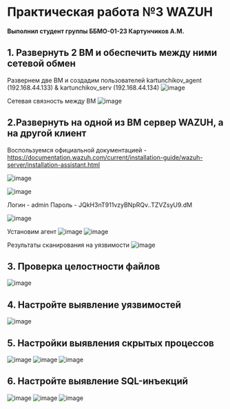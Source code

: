 # Практическая работа №3 WAZUH

**Выполнил студент группы ББМО-01-23 Картунчиков А.М.**

## 1. Развернуть 2 ВМ и обеспечить между ними сетевой обмен

Развернем две ВМ и создадим пользователей kartunchikov_agent (192.168.44.133) & kartunchikov_serv (192.168.44.134)
![image](https://github.com/user-attachments/assets/2a91c5cb-d10e-4968-8c1e-bdff5ebefe9b)



Сетевая связность между ВМ
![image](https://github.com/user-attachments/assets/3328e78f-c1c8-4430-bd85-ae6a20942c2a)



## 2.Развернуть на одной из ВМ сервер WAZUH, а на другой клиент

Воспользуемся официальной документацией - https://documentation.wazuh.com/current/installation-guide/wazuh-server/installation-assistant.html

![image](https://github.com/user-attachments/assets/9523f24a-78e2-4f84-aac7-ab8b23321bd2)

![image](https://github.com/user-attachments/assets/ced5fcce-343f-48e7-84a5-7a41ad99d01e)

Логин - admin
Пароль - JQkH3nT911vzyBNpRQv..TZVZsyU9.dM

![image](https://github.com/user-attachments/assets/3e7a5649-54ec-4603-b888-84eb88a71792)

Установим агент 
![image](https://github.com/user-attachments/assets/16a2324b-1992-4c36-9899-04933ef76a93)
![image](https://github.com/user-attachments/assets/50019343-ccbd-48f1-8a24-fb5ddaa616e9)

Результаты сканирования на уязвимости 
![image](https://github.com/user-attachments/assets/49c3bca4-020d-4172-9a74-38298980d178)

## 3. Проверка целостности файлов
![image](https://github.com/user-attachments/assets/6f1ddaf5-95c1-4bd6-bd06-bb773b5fc603)

## 4. Настройте выявление уязвимостей
![image](https://github.com/user-attachments/assets/30da595c-bbcd-4413-bd27-c4f5c7e1c7ec)

## 5. Настройки выявления скрытых процессов
![image](https://github.com/user-attachments/assets/5b9ae691-b196-4989-8f1d-a60df7d8d0a4)
![image](https://github.com/user-attachments/assets/77f28aeb-2ff9-44db-bb15-dfd5910d64fb)
![image](https://github.com/user-attachments/assets/6e8e5028-a9d1-4045-a378-dade1f2e55cb)

## 6. Настройте выявление SQL-инъекций

![image](https://github.com/user-attachments/assets/49d12354-788c-4881-a46c-ce19a23ce83d)
![image](https://github.com/user-attachments/assets/f10b8e11-f7d5-4bd5-b3ed-4bd7e5097284)
![image](https://github.com/user-attachments/assets/5760b714-f770-4e7c-855d-92487150a94c)

